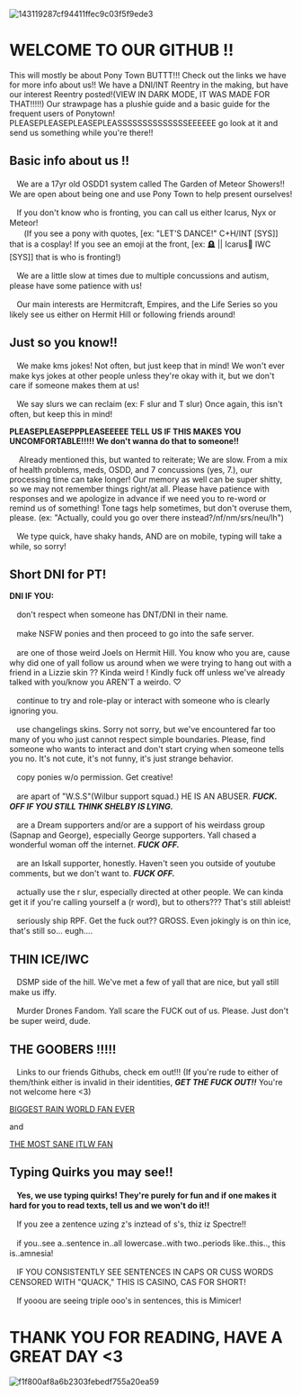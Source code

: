 ![143119287cf94411ffec9c03f5f9ede3](https://github.com/user-attachments/assets/5b21ef66-d93d-4aad-be70-1841e5fc1a88)


# WELCOME TO OUR GITHUB !!
This will mostly be about Pony Town BUTTT!!! Check out the links we have for more info about us!! We have a DNI/INT Reentry in the making, but have our interest Reentry posted!(VIEW IN DARK MODE, IT WAS MADE FOR THAT!!!!!) Our strawpage has a plushie guide and a basic guide for the frequent users of Ponytown! PLEASEPLEASEPLEASEPLEASSSSSSSSSSSSSSEEEEEE go look at it and send us something while you're there!!
## Basic info about us !!
ㅤWe are a 17yr old OSDD1 system called The Garden of Meteor Showers!! We are open about being one and use Pony Town to help present ourselves!

ㅤIf you don't know who is fronting, you can call us either Icarus, Nyx or Meteor!        
ㅤㅤ(If you see a pony with quotes, [ex: "LET'S DANCE!" C+H/INT [SYS]] that is a cosplay! If you see an emoji at the front, [ex: 🪦 || Icarus🔪 IWC [SYS]] that is who is fronting!)

ㅤWe are a little slow at times due to multiple concussions and autism, please have some patience with us!

ㅤOur main interests are Hermitcraft, Empires, and the Life Series so you likely see us either on Hermit Hill or following friends around!

## Just so you know!!
ㅤWe make kms jokes! Not often, but just keep that in mind! We won't ever make kys jokes at other people unless they're okay with it, but we don't care if someone makes them at us!

ㅤWe say slurs we can reclaim (ex: F slur and T slur) Once again, this isn't often, but keep this in mind!

**PLEASEPLEASEPPPLEASEEEEE TELL US IF THIS MAKES YOU UNCOMFORTABLE!!!!! We don't wanna do that to someone!!**

ㅤ Already mentioned this, but wanted to reiterate; We are slow. From a mix of health problems, meds, OSDD, and 7 concussions (yes, 7.), our processing time can take longer! Our memory as well can be super shitty, so we may not remember things right/at all. Please have patience with responses and we apologize in advance if we need you to re-word or remind us of something! Tone tags help sometimes, but don't overuse them, please. (ex: "Actually, could you go over there instead?/nf/nm/srs/neu/lh")

ㅤWe type quick, have shaky hands, AND are on mobile, typing will take a while, so sorry!

## Short DNI for PT!

**DNI IF YOU:**

ㅤdon't respect when someone has DNT/DNI in their name.

ㅤmake NSFW ponies and then proceed to go into the safe server.

ㅤare one of those weird Joels on Hermit Hill. You know who you are, cause why did one of yall follow us around when we were trying to hang out with a friend in a Lizzie skin ?? Kinda weird ! Kindly fuck off unless we've already talked with you/know you AREN'T a weirdo. ♡

ㅤcontinue to try and role-play or interact with someone who is clearly ignoring you.

ㅤuse changelings skins. Sorry not sorry, but we've encountered far too many of you who just cannot respect simple boundaries. Please, find someone who wants to interact and don't start crying when someone tells you no. It's not cute, it's not funny, it's just strange behavior.

ㅤcopy ponies w/o permission. Get creative!

ㅤare apart of "W.S.S"(Wilbur support squad.) HE IS AN ABUSER. ***FUCK. OFF IF YOU STILL THINK SHELBY IS LYING.***

ㅤare a Dream supporters and/or are a support of his weirdass group (Sapnap and George), especially George supporters. Yall chased a wonderful woman off the internet. ***FUCK OFF.***

ㅤare an Iskall supporter, honestly. Haven't seen you outside of youtube comments, but we don't want to. ***FUCK OFF.***

ㅤactually use the r slur, especially directed at other people. We can kinda get it if you're calling yourself a (r word), but to others??? That's still ableist!

ㅤseriously ship RPF. Get the fuck out?? GROSS. Even jokingly is on thin ice, that's still so... eugh....

## THIN ICE/IWC

ㅤDSMP side of the hill. We've met a few of yall that are nice, but yall still make us iffy.

ㅤMurder Drones Fandom. Yall scare the FUCK out of us. Please. Just don't be super weird, dude.

## THE GOOBERS !!!!!
ㅤLinks to our friends Githubs, check em out!!! (If you're rude to either of them/think either is invalid in their identities, ***GET THE FUCK OUT!!*** You're not welcome here <3)

[BIGGEST RAIN WORLD FAN EVER](https://github.com/lyraevergreen)

and

[THE MOST SANE ITLW FAN](https://github.com/jeremisterr)

## Typing Quirks you may see!!

ㅤ**Yes, we use typing quirks! They're purely for fun and if one makes it hard for you to read texts, tell us and we won't do it!!**

ㅤIf you zee a zentence uzing z's inztead of s's, thiz iz Spectre!!

ㅤif you..see a..sentence in..all lowercase..with two..periods like..this.., this is..amnesia!

ㅤIF YOU CONSISTENTLY SEE SENTENCES IN CAPS OR CUSS WORDS CENSORED WITH "QUACK," THIS IS CASINO, CAS FOR SHORT!

ㅤIf yooou are seeing triple ooo's in sentences, this is Mimicer!

# THANK YOU FOR READING, HAVE A GREAT DAY <3

![f1f800af8a6b2303febedf755a20ea59](https://github.com/user-attachments/assets/d743221e-e2d1-4166-95b5-778e36461401)
